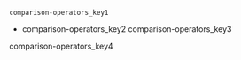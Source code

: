 ```ngMeta
comparison-operators_key1
```
- comparison-operators_key2
comparison-operators_key3

comparison-operators_key4